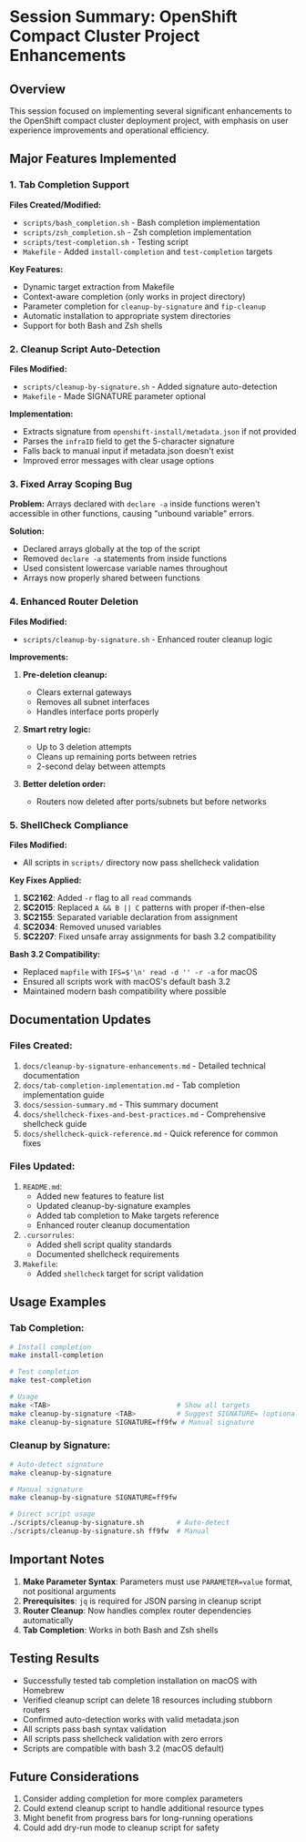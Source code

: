 # Session Summary: OpenShift Compact Cluster Project Enhancements

## Overview
This session focused on implementing several significant enhancements to the OpenShift compact cluster deployment project, with emphasis on user experience improvements and operational efficiency.

## Major Features Implemented

### 1. Tab Completion Support
**Files Created/Modified:**
- `scripts/bash_completion.sh` - Bash completion implementation
- `scripts/zsh_completion.sh` - Zsh completion implementation
- `scripts/test-completion.sh` - Testing script
- `Makefile` - Added `install-completion` and `test-completion` targets

**Key Features:**
- Dynamic target extraction from Makefile
- Context-aware completion (only works in project directory)
- Parameter completion for `cleanup-by-signature` and `fip-cleanup`
- Automatic installation to appropriate system directories
- Support for both Bash and Zsh shells

### 2. Cleanup Script Auto-Detection
**Files Modified:**
- `scripts/cleanup-by-signature.sh` - Added signature auto-detection
- `Makefile` - Made SIGNATURE parameter optional

**Implementation:**
- Extracts signature from `openshift-install/metadata.json` if not provided
- Parses the `infraID` field to get the 5-character signature
- Falls back to manual input if metadata.json doesn't exist
- Improved error messages with clear usage options

### 3. Fixed Array Scoping Bug
**Problem:** Arrays declared with `declare -a` inside functions weren't accessible in other functions, causing "unbound variable" errors.

**Solution:**
- Declared arrays globally at the top of the script
- Removed `declare -a` statements from inside functions
- Used consistent lowercase variable names throughout
- Arrays now properly shared between functions

### 4. Enhanced Router Deletion
**Files Modified:**
- `scripts/cleanup-by-signature.sh` - Enhanced router cleanup logic

**Improvements:**
1. **Pre-deletion cleanup:**
   - Clears external gateways
   - Removes all subnet interfaces
   - Handles interface ports properly

2. **Smart retry logic:**
   - Up to 3 deletion attempts
   - Cleans up remaining ports between retries
   - 2-second delay between attempts

3. **Better deletion order:**
   - Routers now deleted after ports/subnets but before networks

### 5. ShellCheck Compliance
**Files Modified:**
- All scripts in `scripts/` directory now pass shellcheck validation

**Key Fixes Applied:**
1. **SC2162**: Added `-r` flag to all `read` commands
2. **SC2015**: Replaced `A && B || C` patterns with proper if-then-else
3. **SC2155**: Separated variable declaration from assignment
4. **SC2034**: Removed unused variables
5. **SC2207**: Fixed unsafe array assignments for bash 3.2 compatibility

**Bash 3.2 Compatibility:**
- Replaced `mapfile` with `IFS=$'\n' read -d '' -r -a` for macOS
- Ensured all scripts work with macOS's default bash 3.2
- Maintained modern bash compatibility where possible

## Documentation Updates

### Files Created:
1. `docs/cleanup-by-signature-enhancements.md` - Detailed technical documentation
2. `docs/tab-completion-implementation.md` - Tab completion implementation guide
3. `docs/session-summary.md` - This summary document
4. `docs/shellcheck-fixes-and-best-practices.md` - Comprehensive shellcheck guide
5. `docs/shellcheck-quick-reference.md` - Quick reference for common fixes

### Files Updated:
1. `README.md`:
   - Added new features to feature list
   - Updated cleanup-by-signature examples
   - Added tab completion to Make targets reference
   - Enhanced router cleanup documentation
2. `.cursorrules`:
   - Added shell script quality standards
   - Documented shellcheck requirements
3. `Makefile`:
   - Added `shellcheck` target for script validation

## Usage Examples

### Tab Completion:
```bash
# Install completion
make install-completion

# Test completion
make test-completion

# Usage
make <TAB>                               # Show all targets
make cleanup-by-signature <TAB>          # Suggest SIGNATURE= (optional)
make cleanup-by-signature SIGNATURE=ff9fw # Manual signature
```

### Cleanup by Signature:
```bash
# Auto-detect signature
make cleanup-by-signature

# Manual signature
make cleanup-by-signature SIGNATURE=ff9fw

# Direct script usage
./scripts/cleanup-by-signature.sh        # Auto-detect
./scripts/cleanup-by-signature.sh ff9fw  # Manual
```

## Important Notes

1. **Make Parameter Syntax**: Parameters must use `PARAMETER=value` format, not positional arguments
2. **Prerequisites**: `jq` is required for JSON parsing in cleanup script
3. **Router Cleanup**: Now handles complex router dependencies automatically
4. **Tab Completion**: Works in both Bash and Zsh shells

## Testing Results

- Successfully tested tab completion installation on macOS with Homebrew
- Verified cleanup script can delete 18 resources including stubborn routers
- Confirmed auto-detection works with valid metadata.json
- All scripts pass bash syntax validation
- All scripts pass shellcheck validation with zero errors
- Scripts are compatible with bash 3.2 (macOS default)

## Future Considerations

1. Consider adding completion for more complex parameters
2. Could extend cleanup script to handle additional resource types
3. Might benefit from progress bars for long-running operations
4. Could add dry-run mode to cleanup script for safety
